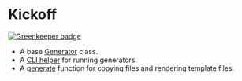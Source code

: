 # Kickoff

[![Greenkeeper badge](https://badges.greenkeeper.io/clocklimited/kickoff.svg)](https://greenkeeper.io/)

- A base [Generator](generator.js) class.
- A [CLI helper](run.js) for running generators.
- A [generate](generate.js) function for copying files and rendering template files.
